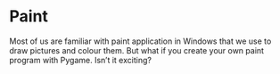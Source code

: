 # Paint
Most of us are familiar with paint application in Windows that we use to draw pictures and colour them. But what if you create your own paint program with Pygame. Isn’t it exciting? 
